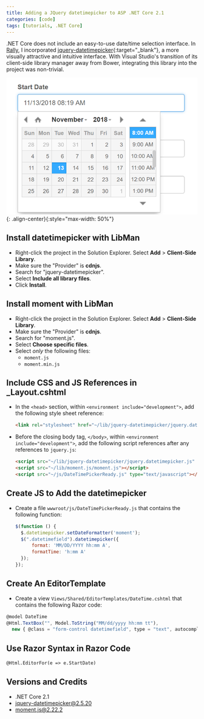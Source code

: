 ```yaml
---
title: Adding a JQuery datetimepicker to ASP .NET Core 2.1
categories: [code]
tags: [tutorials, .NET Core]
---
```


<!-- * Do not remove line.
{:toc} -->
.NET Core does not include an easy-to-use date/time selection interface. In [Rally](../../projects), I incorporated [jquery-datetimepicker](https://github.com/xdan/datetimepicker){:target="_blank"}, a more visually attractive and intuitive interface. With Visual Studio's transition of its client-side library manager away from Bower, integrating this library into the project was non-trivial. 

![JQuery datetimepicker](/assets/screenshots/jquery-datetimepicker.png){: .align-center}{:style="max-width: 50%"} 

## Install datetimepicker with LibMan

- Right-click the project in the Solution Explorer. Select **Add** > **Client-Side Library**.
- Make sure the "Provider" is **cdnjs**. 
- Search for "jquery-datetimepicker".
- Select **Include all library files**.
- Click **Install**.

## Install moment with LibMan

- Right-click the project in the Solution Explorer. Select **Add** > **Client-Side Library**.
- Make sure the "Provider" is **cdnjs**. 
- Search for "moment.js".
- Select **Choose specific files**.
- Select *only* the following files:
    - `moment.js`
    - `moment.min.js`

## Include CSS and JS References in _Layout.cshtml

- In the `<head>` section, within `<environment include="development">`, add the following style sheet reference:
  ```html
  <link rel="stylesheet" href="~/lib/jquery-datetimepicker/jquery.datetimepicker.css" />
  ```

- Before the closing body tag, `</body>`, within `<environment include="development">`, add the following script references after any references to `jquery.js`: 
  ```html
  <script src="~/lib/jquery-datetimepicker/jquery.datetimepicker.js" type="text/javascript"></script>
  <script src="~/lib/moment.js/moment.js"></script>
  <script src="~/js/DateTimePickerReady.js" type="text/javascript"></script>
  ```

## Create JS to Add the datetimepicker

- Create a file `wwwroot/js/DateTimePickerReady.js` that contains the following function:
  ```js
  $(function () {
    $.datetimepicker.setDateFormatter('moment');
    $(".datetimefield").datetimepicker({
        format: 'MM/DD/YYYY hh:mm A',
        formatTime: 'h:mm A'
    });
  });
   ```  

## Create An EditorTemplate

- Create a view `Views/Shared/EditorTemplates/DateTime.cshtml` that contains the following Razor code:
```js
@model DateTime
@Html.TextBox("", Model.ToString("MM/dd/yyyy hh:mm tt"),
  new { @class = "form-control datetimefield", type = "text", autocomplete="off"})
```

## Use Razor Syntax in Razor Code 

```html
@Html.EditorFor(e => e.StartDate)
```

## Versions and Credits

- .NET Core 2.1
- jquery-datetimepicker@2.5.20
- moment.js@2.22.2